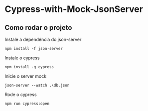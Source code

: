 # Cypress-with-Mock-JsonServer

## Como rodar o projeto

Instale a dependência do json-server
```
npm install -f json-server
```

Instale o cypress

```
npm install -g cypress
```

Inicie o server mock
```
json-server --watch .\db.json
```

Rode o cypress
```
npm run cypress:open
```

